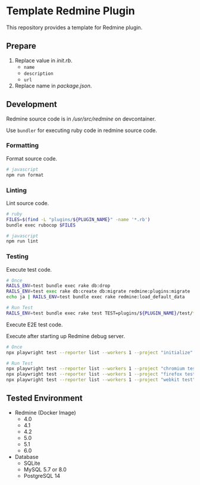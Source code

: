 # Template Redmine Plugin

This repository provides a template for Redmine plugin.

## Prepare

1. Replace value in *init.rb*.
   * `name`
   * `description`
   * `url`
2. Replace name in *package.json*.

## Development

Redmine source code is in */usr/src/redmine* on devcontainer.

Use `bundler` for executing ruby code in redmine source code.

### Formatting

Format source code.

```sh
# javascript
npm run format
```

### Linting

Lint source code.

```sh
# ruby
FILES=$(find -L "plugins/${PLUGIN_NAME}" -name '*.rb')
bundle exec rubocop $FILES

# javascript
npm run lint
```

### Testing

Execute test code.

```sh
# Once
RAILS_ENV=test bundle exec rake db:drop
RAILS_ENV=test exec rake db:create db:migrate redmine:plugins:migrate
echo ja | RAILS_ENV=test bundle exec rake redmine:load_default_data

# Run Test
RAILS_ENV=test bundle exec rake test TEST=plugins/${PLUGIN_NAME}/test/**/*_test.rb
```

Execute E2E test code.

Execute after starting up Redmine debug server.

```sh
# Once
npx playwright test --reporter list --workers 1 --project "initialize"

# Run Test
npx playwright test --reporter list --workers 1 --project "chromium test"
npx playwright test --reporter list --workers 1 --project "firefox test"
npx playwright test --reporter list --workers 1 --project "webkit test"
```

## Tested Environment

* Redmine (Docker Image)
  * 4.0
  * 4.1
  * 4.2
  * 5.0
  * 5.1
  * 6.0
* Database
  * SQLite
  * MySQL 5.7 or 8.0
  * PostgreSQL 14
